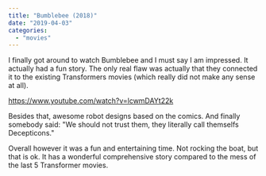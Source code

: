 ```yaml
---
title: "Bumblebee (2018)"
date: "2019-04-03"
categories: 
  - "movies"
---
```


I finally got around to watch Bumblebee and I must say I am impressed. It actually had a fun story. The only real flaw was actually that they connected it to the existing Transformers movies (which really did not make any sense at all).

https://www.youtube.com/watch?v=lcwmDAYt22k

Besides that, awesome robot designs based on the comics. And finally somebody said: "We should not trust them, they literally call themselfs Decepticons."

Overall however it was a fun and entertaining time. Not rocking the boat, but that is ok. It has a wonderful comprehensive story compared to the mess of the last 5 Transformer movies.
